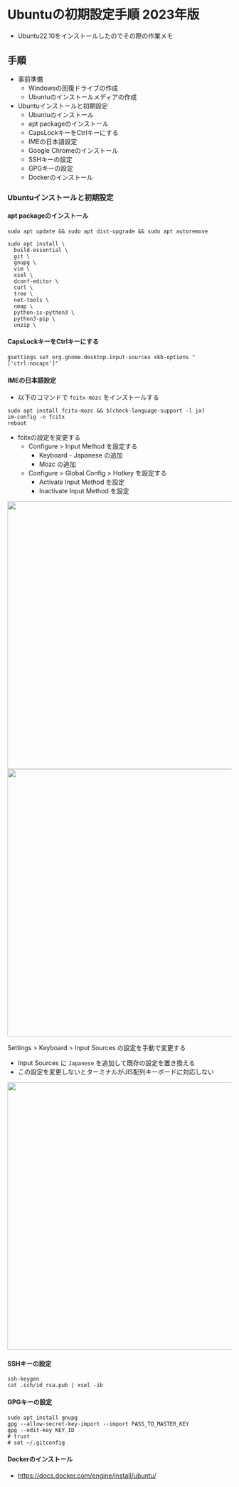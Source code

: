 # Ubuntuの初期設定手順 2023年版

- Ubuntu22.10をインストールしたのでその際の作業メモ

## 手順

- 事前準備
  - Windowsの回復ドライブの作成
  - Ubuntuのインストールメディアの作成
- Ubuntuインストールと初期設定
  - Ubuntuのインストール
  - apt packageのインストール
  - CapsLockキーをCtrlキーにする
  - IMEの日本語設定
  - Google Chromeのインストール
  - SSHキーの設定
  - GPGキーの設定
  - Dockerのインストール

### Ubuntuインストールと初期設定

#### apt packageのインストール

```
sudo apt update && sudo apt dist-upgrade && sudo apt autoremove
```

```
sudo apt install \
  build-essential \
  git \
  gnupg \
  vim \
  xsel \
  dconf-editor \
  curl \
  tree \
  net-tools \
  nmap \
  python-is-python3 \
  python3-pip \
  unzip \

```

#### CapsLockキーをCtrlキーにする

```
gsettings set org.gnome.desktop.input-sources xkb-options "['ctrl:nocaps']"
```

#### IMEの日本語設定

- 以下のコマンドで `fcitx-mozc` をインストールする

```
sudo apt install fcitx-mozc && $(check-language-support -l ja)
im-config -n fcitx 
reboot
```

- fcitxの設定を変更する
  - Configure > Input Method を設定する
    - Keyboard - Japanese の追加
    - Mozc の追加
  - Configure > Global Config > Hotkey を設定する
    - Activate Input Method を設定
    - Inactivate Input Method を設定

<img src="https://user-images.githubusercontent.com/15353515/209463108-38beb08f-7202-4854-87bc-c383a44d339f.png" width="600px" />
<img src="https://user-images.githubusercontent.com/15353515/209463170-61ee2fba-87f1-414e-b946-d0a8fb23ec5f.png" width="600px" />


Settings > Keyboard > Input Sources の設定を手動で変更する
  - Input Sources に `Japanese` を追加して既存の設定を置き換える 
  - この設定を変更しないとターミナルがJIS配列キーボードに対応しない

<img src="https://user-images.githubusercontent.com/15353515/209462931-40a52df6-8345-4d9b-8bfa-a4267f5ccfce.png" width="600px" />

#### SSHキーの設定

```
ssh-keygen
cat .ssh/id_rsa.pub | xsel -ib
```

#### GPGキーの設定

```
sudo apt install gnupg
gpg --allow-secret-key-import --import PASS_TO_MASTER_KEY
gpg --edit-key KEY_ID
# trust
# set ~/.gitconfig
```

#### Dockerのインストール

- https://docs.docker.com/engine/install/ubuntu/

